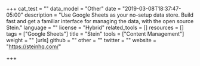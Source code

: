 +++
cat_test = ""
data_model = "Other"
date = "2019-03-08T18:37:47-05:00"
description = "Use Google Sheets as your no-setup data store. Build fast and get a familiar interface for managing the data, with the open source Stein."
language = ""
license = "Hybrid"
related_tools = []
resources = []
tags = ["Google Sheets"]
title = "Stein"
tools = ["Content Management"]
weight = ""
[urls]
github = ""
other = ""
twitter = ""
website = "https://steinhq.com/"

+++
